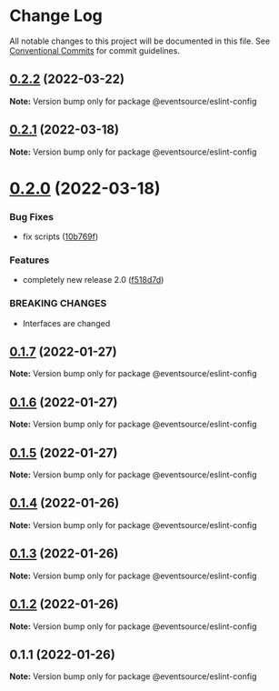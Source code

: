 # Change Log

All notable changes to this project will be documented in this file.
See [Conventional Commits](https://conventionalcommits.org) for commit guidelines.

## [0.2.2](https://github.com/thomasvargiu/eventsource-ts/compare/@eventsource/eslint-config@0.2.1...@eventsource/eslint-config@0.2.2) (2022-03-22)

**Note:** Version bump only for package @eventsource/eslint-config





## [0.2.1](https://github.com/thomasvargiu/eventsource-ts/compare/@eventsource/eslint-config@0.2.0...@eventsource/eslint-config@0.2.1) (2022-03-18)

**Note:** Version bump only for package @eventsource/eslint-config





# [0.2.0](https://github.com/thomasvargiu/eventsource-ts/compare/@eventsource/eslint-config@0.1.7...@eventsource/eslint-config@0.2.0) (2022-03-18)


### Bug Fixes

* fix scripts ([10b769f](https://github.com/thomasvargiu/eventsource-ts/commit/10b769fedb3802b89762965f623e29c99ea9f168))


### Features

* completely new release 2.0 ([f518d7d](https://github.com/thomasvargiu/eventsource-ts/commit/f518d7d5a5f6223d1a36332355e9cd352350b40d))


### BREAKING CHANGES

* Interfaces are changed





## [0.1.7](https://github.com/thomasvargiu/eventsource-ts/compare/@eventsource/eslint-config@0.1.6...@eventsource/eslint-config@0.1.7) (2022-01-27)

**Note:** Version bump only for package @eventsource/eslint-config





## [0.1.6](https://github.com/thomasvargiu/eventsource-ts/compare/@eventsource/eslint-config@0.1.4...@eventsource/eslint-config@0.1.6) (2022-01-27)

**Note:** Version bump only for package @eventsource/eslint-config





## [0.1.5](https://github.com/thomasvargiu/eventsource-ts/compare/@eventsource/eslint-config@0.1.4...@eventsource/eslint-config@0.1.5) (2022-01-27)

**Note:** Version bump only for package @eventsource/eslint-config





## [0.1.4](https://github.com/thomasvargiu/eventsource-ts/compare/@eventsource/eslint-config@0.1.3...@eventsource/eslint-config@0.1.4) (2022-01-26)

**Note:** Version bump only for package @eventsource/eslint-config





## [0.1.3](https://github.com/thomasvargiu/eventsource-ts/compare/@eventsource/eslint-config@0.1.2...@eventsource/eslint-config@0.1.3) (2022-01-26)

**Note:** Version bump only for package @eventsource/eslint-config





## [0.1.2](https://github.com/thomasvargiu/eventsource-ts/compare/@eventsource/eslint-config@0.1.1...@eventsource/eslint-config@0.1.2) (2022-01-26)

**Note:** Version bump only for package @eventsource/eslint-config





## 0.1.1 (2022-01-26)

**Note:** Version bump only for package @eventsource/eslint-config

